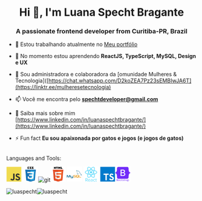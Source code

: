 <h1 align="center">Hi 👋, I'm Luana Specht Bragante</h1>
<h3 align="center">A passionate frontend developer from Curitiba-PR, Brazil</h3>

- 🔭 Estou trabalhando atualmente no [Meu portfólio](https://github.com/LuaSpecht/portfolio)

- 🌱 No momento estou aprendendo **ReactJS, TypeScript, MySQL, Design e UX**

- 👯 Sou administradora e colaboradora da [omunidade Mulheres & Tecnologia]([https://chat.whatsapp.com/D2koZEA7Pz23sEMBIwJA6T](https://linktr.ee/mulheresetecnologia)

- 📫 Você me encontra pelo **spechtdeveloper@gmail.com**

- 📄 Saiba mais sobre mim [https://www.linkedin.com/in/luanaspechtbragante/](https://www.linkedin.com/in/luanaspechtbragante/)

- ⚡ Fun fact **Eu sou apaixonada por gatos e jogos (e jogos de gatos)**

##

Languages and Tools:
<p align="left">
<img src="https://raw.githubusercontent.com/devicons/devicon/master/icons/javascript/javascript-original.svg" alt="javascript" width="40" height="40"/>
<img src="https://raw.githubusercontent.com/devicons/devicon/master/icons/css3/css3-original-wordmark.svg" alt="css3" width="40" height="40"/><img src="https://www.vectorlogo.zone/logos/git-scm/git-scm-icon.svg" alt="git" width="40" height="40"/><img src="https://raw.githubusercontent.com/devicons/devicon/master/icons/html5/html5-original-wordmark.svg" alt="html5" width="40" height="40"/> <img src="https://raw.githubusercontent.com/devicons/devicon/master/icons/mysql/mysql-original-wordmark.svg" alt="mysql" width="40" height="40"/> <img src="https://raw.githubusercontent.com/devicons/devicon/master/icons/react/react-original-wordmark.svg" alt="react" width="40" height="40"/> <img src="https://raw.githubusercontent.com/devicons/devicon/master/icons/typescript/typescript-original.svg" alt="typescript" width="40" height="40"/><img src="https://raw.githubusercontent.com/devicons/devicon/master/icons/bootstrap/bootstrap-plain-wordmark.svg" alt="bootstrap" width="40" height="40"/></p>

<p><img align="left" src="https://github-readme-stats.vercel.app/api?username=luaspecht&show_icons=true&locale=en&theme=tokyonight" alt="luaspecht" /></p>
<p><img src="https://github-readme-stats.vercel.app/api/top-langs?username=luaspecht&show_icons=true&locale=en&layout=compact&theme=tokyonight" alt="luaspecht" /></p>

